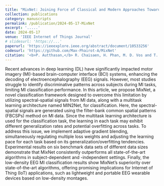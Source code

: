 ```yaml
---
title: "MixNet: Joining Force of Classical and Modern Approaches Toward the Comprehensive Pipeline in Motor Imagery EEG Classification"
collection: publications
category: manuscripts
permalink: /publication/2024-05-17-MixNet
excerpt: '.....'
date: 2024-05-17
venue: 'IEEE Internet of Things Journal'
# slidesurl: 'https://...'
paperurl: 'https://ieeexplore.ieee.org/abstract/document/10533256'
codesurl: 'https://github.com/Max-Phairot-A/MixNet'
citation: '<b>P. Autthasan,</b> R. Chaisaen, H. Phan, M. D. Vos and T. Wilaiprasitporn, &quot;<b>MixNet: Joining Force of Classical and Modern Approaches Toward the Comprehensive Pipeline in Motor Imagery EEG Classification</b>&quot; in <i>IEEE Internet of Things Journal,</i> vol. 11, no. 17, pp. 28539-28554, 1 September, 2024.'
---
```

Recent advances in deep learning (DL) have significantly impacted motor imagery (MI)-based brain-computer interface (BCI) systems, enhancing the decoding of electroencephalography (EEG) signals. However, most studies struggle to identify discriminative patterns across subjects during MI tasks, limiting MI classification performance. In this article, we propose MixNet, a novel classification framework designed to overcome this limitation by utilizing spectral-spatial signals from MI data, along with a multitask learning architecture named MIN2Net, for classification. Here, the spectral-spatial signals are generated using the filter-bank common spatial patterns (FBCSPs) method on MI data. Since the multitask learning architecture is used for the classification task, the learning in each task may exhibit different generalization rates and potential overfitting across tasks. To address this issue, we implement adaptive gradient blending, simultaneously regulating multiple loss weights and adjusting the learning pace for each task based on its generalization/overfitting tendencies. Experimental results on six benchmark data sets of different data sizes demonstrate that MixNet consistently outperforms all state-of-the-art algorithms in subject-dependent and -independent settings. Finally, the low-density EEG MI classification results show MixNet’s superiority over state-of-the-art algorithms, offering promising implications for Internet of Thing (IoT) applications, such as lightweight and portable EEG wearable devices based on low-density montages.
